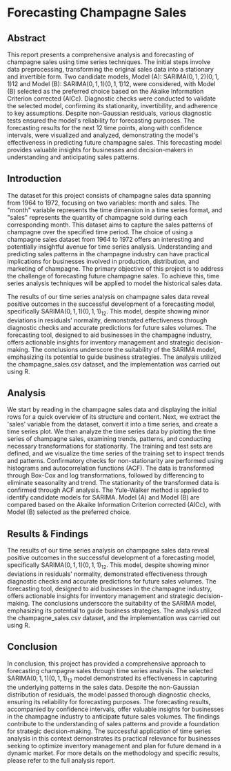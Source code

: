 # Forecasting Champagne Sales
## Abstract
This report presents a comprehensive analysis and forecasting of champagne sales using time series techniques. The initial steps involve data preprocessing, transforming the original sales data into a stationary and invertible form. Two candidate models, Model (A): SARIMA$(0,1,2)(0,1,1){12}$ and Model (B): SARIMA$(0,1,1)(0,1,1){12}$, were considered, with Model (B) selected as the preferred choice based on the Akaike Information Criterion corrected (AICc). Diagnostic checks were conducted to validate the selected model, confirming its stationarity, invertibility, and adherence to key assumptions. Despite non-Gaussian residuals, various diagnostic tests ensured the model's reliability for forecasting purposes. The forecasting results for the next 12 time points, along with confidence intervals, were visualized and analyzed, demonstrating the model's effectiveness in predicting future champagne sales. This forecasting model provides valuable insights for businesses and decision-makers in understanding and anticipating sales patterns.
## Introduction
The dataset for this project consists of champagne sales data spanning from 1964 to 1972, focusing on two variables: month and sales. The "month" variable represents the time dimension in a time series format, and "sales" represents the quantity of champagne sold during each corresponding month. This dataset aims to capture the sales patterns of champagne over the specified time period. The choice of using a champagne sales dataset from 1964 to 1972 offers an interesting and potentially insightful avenue for time series analysis. Understanding and predicting sales patterns in the champagne industry can have practical implications for businesses involved in production, distribution, and marketing of champagne. The primary objective of this project is to address the challenge of forecasting future champagne sales. To achieve this, time series analysis techniques will be applied to model the historical sales data.

The results of our time series analysis on champagne sales data reveal positive outcomes in the successful development of a forecasting model, specifically SARIMA$(0,1,1)(0,1,1)_{12}$. This model, despite showing minor deviations in residuals' normality, demonstrated effectiveness through diagnostic checks and accurate predictions for future sales volumes. The forecasting tool, designed to aid businesses in the champagne industry, offers actionable insights for inventory management and strategic decision-making. The conclusions underscore the suitability of the SARIMA model, emphasizing its potential to guide business strategies. The analysis utilized the champagne_sales.csv dataset, and the implementation was carried out using R.
## Analysis
We start by reading in the champagne sales data and displaying the initial rows for a quick overview of its structure and content. Next, we extract the 'sales' variable from the dataset, convert it into a time series, and create a time series plot. We then analyze the time series data by plotting the time series of champagne sales, examining trends, patterns, and conducting necessary transformations for stationarity. The training and test sets are defined, and we visualize the time series of the training set to inspect trends and patterns. Confirmatory checks for non-stationarity are performed using histograms and autocorrelation functions (ACF). The data is transformed through Box-Cox and log transformations, followed by differencing to eliminate seasonality and trend. The stationarity of the transformed data is confirmed through ACF analysis. The Yule-Walker method is applied to identify candidate models for SARIMA. Model (A) and Model (B) are compared based on the Akaike Information Criterion corrected (AICc), with Model (B) selected as the preferred choice.
## Results & Findings
The results of our time series analysis on champagne sales data reveal positive outcomes in the successful development of a forecasting model, specifically SARIMA$(0,1,1)(0,1,1)_{12}$. This model, despite showing minor deviations in residuals' normality, demonstrated effectiveness through diagnostic checks and accurate predictions for future sales volumes. The forecasting tool, designed to aid businesses in the champagne industry, offers actionable insights for inventory management and strategic decision-making. The conclusions underscore the suitability of the SARIMA model, emphasizing its potential to guide business strategies. The analysis utilized the champagne_sales.csv dataset, and the implementation was carried out using R.
## Conclusion
In conclusion, this project has provided a comprehensive approach to forecasting champagne sales through time series analysis. The selected SARIMA$(0,1,1)(0,1,1)_{12}$ model demonstrated its effectiveness in capturing the underlying patterns in the sales data. Despite the non-Gaussian distribution of residuals, the model passed thorough diagnostic checks, ensuring its reliability for forecasting purposes. The forecasting results, accompanied by confidence intervals, offer valuable insights for businesses in the champagne industry to anticipate future sales volumes. The findings contribute to the understanding of sales patterns and provide a foundation for strategic decision-making. The successful application of time series analysis in this context demonstrates its practical relevance for businesses seeking to optimize inventory management and plan for future demand in a dynamic market.
For more details on the methodology and specific results, please refer to the full analysis report.
